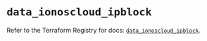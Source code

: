 # `data_ionoscloud_ipblock`

Refer to the Terraform Registry for docs: [`data_ionoscloud_ipblock`](https://registry.terraform.io/providers/ionos-cloud/ionoscloud/6.7.16/docs/data-sources/ipblock).

